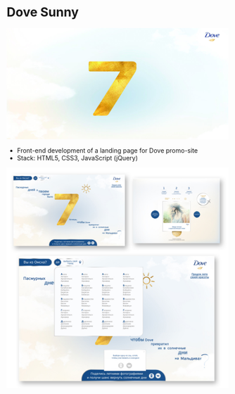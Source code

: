 # Dove Sunny
![alt text](https://github.com/schiz/managed-projects/raw/master/pics/dovesunny.jpg "Dove Sunny")
* Front-end development of а landing page for Dove promo-site
* Stack: HTML5, CSS3, JavaScript (jQuery)

![alt text](https://github.com/schiz/dove-sunny/raw/master/ishodnik.jpg "Dove-sunny markup")
